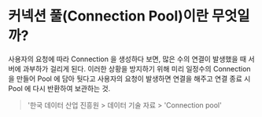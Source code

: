# 커넥션 풀(Connection Pool)이란 무엇일까?

사용자의 요청에 따라 Connection 을 생성하다 보면, 많은 수의 연결이 발생했을 때 서버에 과부하가 걸리게 된다. 이러한 상황을 방지하기 위해 미리 일정수의 Connection 을 만들어 Pool 에 담아 둿다고 사용자의 요청이 발생하면 연결을 해주고 연결 종료 시 Pool 에 다시 반환하여 보관하는 것.

>'한국 데이터 산업 진흥원 > 데이터 기술 자료 > 'Connection pool'

   